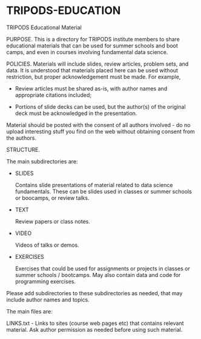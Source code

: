 # TRIPODS-EDUCATION
TRIPODS Educational Material

PURPOSE. This is a directory for TRIPODS institute members to share
educational materials that can be used for summer schools and boot
camps, and even in courses involving fundamental data science.

POLICIES. Materials will include slides, review articles, problem
sets, and data. It is understood that materials placed here can be
used without restriction, but proper acknowledgement must be made. For
example, 

* Review articles must be shared as-is, with author names and
  appropriate citations included;

* Portions of slide decks can be used, but the author(s) of the
  original deck must be acknowledged in the presentation.

Material should be posted with the consent of all authors involved -
do no upload interesting stuff you find on the web without obtaining
consent from the authors.

STRUCTURE. 

The main subdirectories are:

- SLIDES

   Contains slide presentations of material related to data science
   fundamentals. These can be slides used in classes or summer schools
   or boocamps, or review talks.

- TEXT

   Review papers or class notes.

- VIDEO

  Videos of talks or demos.

- EXERCISES

   Exercises that could be used for assignments or projects in classes
   or summer schools / bootcamps. May also contain data and code for
   programming exercises.

Please add subdirectories to these subdirectories as needed, that may
include author names and topics.

The main files are:

LINKS.txt - Links to sites (course web pages etc) that contains
relevant material. Ask author permission as needed before using such
material.


